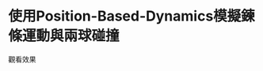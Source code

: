 <h1>使用Position-Based-Dynamics模擬鍊條運動與兩球碰撞</h1>
<a src="https://opming7788.github.io/Two-Ball-Collision-Simulation-Using-Position-Based-Dynamics/pos_chain_ball.html">觀看效果</a>

